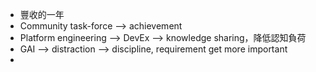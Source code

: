 - 豐收的一年
- Community task-force --> achievement
- Platform engineering --> DevEx --> knowledge sharing，降低認知負荷
- GAI --> distraction --> discipline, requirement get more important
-